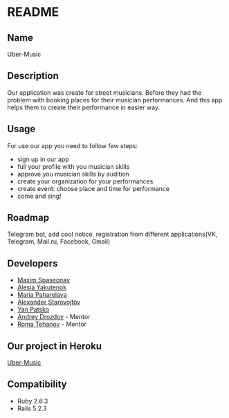 # README

## Name

Uber-Music

## Description

Our application was create for street musicians. Before they had the problem with booking places for their musician performances.
And this app helps them to create their performance in easier way.

## Usage

For use our app you need to follow few steps:
- sign up in our app
- full your profile with you musician skills
- approve you musician skills by audition
- create your organization for your performances
- create event: choose place and time for performance
- come and sing!

## Roadmap

Telegram bot, add cool notice, registration from different applications(VK, Telegram, Mail.ru, Facebook, Gmail)

## Developers

- [Maxim Spaseonav](https://github.com/Maxxx911)
- [Alesia Yakutenok](https://github.com/als6k)
- [Maria Paharelava](https://github.com/MariaPaharelava)
- [Alexander Starovojtov](https://github.com/AS-AlStar)
- [Yan Patsko](https://github.com/YanFym)
- [Andrey Drozdov](https://github.com/andreydro) - Mentor
- [Roma Tehanov](https://github.com/longbeardmen) - Mentor


## Our project in Heroku
[Uber-Music](https://uber-music.herokuapp.com/organizations)


## Compatibility
- Ruby 2.6.3
- Rails 5.2.3
